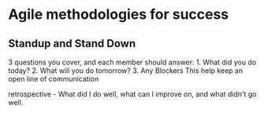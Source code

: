 # Agile methodologies for success

## Standup and Stand Down
  3 questions you cover, and each member should answer:
    1. What did you do today?
    2. What will you do tomorrow?
    3. Any Blockers
This help keep an open line of communication

retrospective - What did I do well, what can I improve on, and what didn't go well.